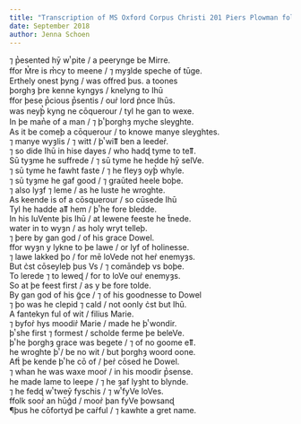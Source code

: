 ```yaml
---
title: "Transcription of MS Oxford Corpus Christi 201 Piers Plowman folio 83r"
date: September 2018
author: Jenna Schoen
---
```


⁊ p̔esented hȳ wͭ pite / a peerynge be Mirre.  
ffor M̔re is m̔cy to meene / ⁊ myȝlde speche of tūge.  
Erthely onest þyng / was offred þus. a toones  
þorghȝ þre kenne kyngys / knelyng to Ihū    
ffor þese p̔cious p̔sentis / our̉ lord p̉nce Ihūs.  
was neyþ̔ kyng ne cōquerour / tyl he gan to wexe.  
In þe man̔e of a man / ⁊ þͭ þorghȝ myche sleyghte.  
As it be comeþ a cōquerour / to knowe manye sleyghtes.  
⁊ manye wyȝlis / ⁊ witt / þͭ wiỻ ben a leeder̉.  
⁊ so dide Ihū in hise dayes / who hadɖ tyme to teỻ.  
Sū tyȝme he suffrede / ⁊ sū tyme he hedde hȳ selVe.  
⁊ sū tyme he fawht faste / ⁊ he fleyȝ oyþ̔ whyle.  
⁊ sū tyȝme he gaf good / ⁊ graūted heele boþe.  
⁊ also lyȝf ⁊ leme / as he luste he wroghte.  
As keende is of a cōsquerour / so cūsede Ihū    
Tyl he hadde aỻ hem / þͭ he fore bledde.  
In his IuVente þis Ihū / at Iewene feeste he t̃nede.  
water in to wyȝn / as holy wryt telleþ.  
⁊ þere by gan god / of his grace Dowel.  
ffor wyȝn y lykne to þe lawe / or lyf of holinesse.  
⁊ lawe lakked þo / for mē loVede not her̉ enemyȝs.  
But c̉st cōseyleþ þus Vs / ⁊ comāndeþ vs boþe.  
To lerede ⁊ to leweɖ / for to loVe our̉ enemyȝs.  
So at þe feest first / as y be fore tolde.  
By gan god of his g̃ce / ⁊ of his goodnesse to Dowel  
⁊ þo was he clepid ⁊ cald / not oonly c̉st but Ihū.  
A fantekyn ful of wit / filius Marie.  
⁊ byfor̉ hys moodir̉ Marie / made he þͭ wondir.  
þͭ she first ⁊ formest / scholde ferme þe beleVe.  
þͭ he þorghȝ grace was begete / ⁊ of no goome eỻ.  
he wroghte þͭ / be no wit / but þorghȝ woord oone.  
Aft̉ þe kende þͭ he cō of / þer̉ cōsed he Dowel.  
⁊ whan he was waxe moor̉ / in his moodir p̔sense.  
he made lame to leepe / ⁊ he ȝaf lyȝht to blynde.  
⁊ he fedɖ wͭ tweȳ fyschis / ⁊ wͭ fyVe loVes.  
ffolk soor̉ an hūg͛d / moor̉ þan fyVe þowsanɖ  
¶þus he cōfortyd þe car̉ful / ⁊ kawhte a gret name.  
